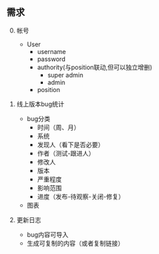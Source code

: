 ## 需求

0. 帐号
    - User
        - username
        - password
        - authority(与position联动,但可以独立增删)
            - super admin
            - admin
        - position

1. 线上版本bug统计
    - bug分类
        - 时间（周、月）
        - 系统
        - 发现人（看下是否必要）
        - 作者（测试-跟进人）
        - 修改人
        - 版本
        - 严重程度
        - 影响范围
        - 进度（发布-待观察-关闭-修复）
    - 图表
2. 更新日志
    - bug内容可导入
    - 生成可复制的内容（或者复制链接）
<!-- 3. 策划占用配置表格功能 -->